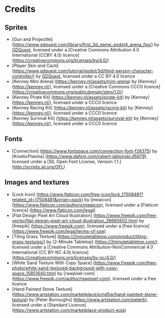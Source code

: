 # Credits

## Sprites
- [Gun and Projectile] (https://www.gdquest.com/library/first_3d_game_godot4_arena_fps/) by [GDQuest](https://www.gdquest.com/), licensed under a [Creative Commons Attribution 4.0 International (CCBY 4.0) licence] (https://creativecommons.org/licenses/by/4.0/)
- [Player Skin and Cacti] (https://www.gdquest.com/tutorial/godot/3d/third-person-character-controller/) by [GDQuest](https://www.gdquest.com/), licensed under a CC BY 4.0 licence
- [Kenney Mini Arena] (https://kenney.nl/assets/mini-arena) by [Kenney] (https://kenney.nl/), licensed under a [Creative Commons CCC0 licence] (https://creativecommons.org/publicdomain/zero/1.0/)
- [Kenney Pirate Kit] (https://kenney.nl/assets/pirate-kit) by [Kenney] (https://kenney.nl/), licensed under a CCC0 licence
- [Kenney Racing Kit] (https://kenney.nl/assets/racing-kit) by [Kenney] (https://kenney.nl/), licensed under a CCC0 licence
- [Kenney Survival Kit] (https://kenney.nl/assets/survival-kit) by [Kenney] (https://kenney.nl/), licensed under a CCC0 licence

## Fonts
- [Connection] (https://www.fontspace.com/connection-font-f26375) by [KineticPlasma] (https://www.dafont.com/robert-jablonski.d5679), licensed under a [SIL Open Font License, Version 1.1.] (http://scripts.sil.org/OFL)
 
## Images and textures
- [Lock Icon] (https://www.flaticon.com/free-icon/lock_17508481?related_id=17508481&origin=pack) by [meaicon] (https://www.flaticon.com/authors/meaicon), licensed under a [Flaticon licence] (https://www.flaticon.com/legal)
- [Flat Design Pixel Art Cloud Illustration] (https://www.freepik.com/free-vector/flat-design-pixel-art-cloud-illustration_38680502.htm) by [freepik] (https://www.freepik.com), licensed under a [free licence] (https://www.freepik.com/legal/terms-of-use)
- [Tiling Grass Texture] (https://2minutetabletop.com/product/tiling-grass-textures/) by [2-Minute Tabletop] (https://2minutetabletop.com/), licensed under a [Creative Commons Attribution-NonCommercial 4.0 International (CC BY-NC 4.0) licence] (https://creativecommons.org/licenses/by-nc/4.0/)
- [White Sand Texture With Copy Space] (https://www.freepik.com/free-photo/white-sand-textured-background-with-copy-space_15851640.htm) by [rawpixel-com] (https://www.freepik.com/author/rawpixel-com), licensed under a free licence
- [Hand Painted Stone Texture] (https://www.artstation.com/marketplace/p/nd5w/hand-painted-stone-texture) by [Peter Burroughs] (https://www.artstation.com/peterb), licensed under a [Standard Licence] (https://www.artstation.com/marketplace-product-eula)
